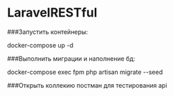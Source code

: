 # LaravelRESTful

###Запустить контейнеры:

docker-compose up -d

###Выполнить миграции и наполнение бд:

docker-compose exec fpm php artisan migrate --seed

###Открыть коллекию постман для тестирования api